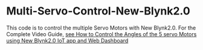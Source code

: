 # Multi-Servo-Control-New-Blynk2.0
This code is to control the multiple Servo Motors with New Blynk2.0. 
For the Complete Video Guide,
[see How to Control the Angles of the 5 servo Motors using New Blynk2.0 IoT app and Web Dashboard](https://youtu.be/DBrLP0DQazc)
